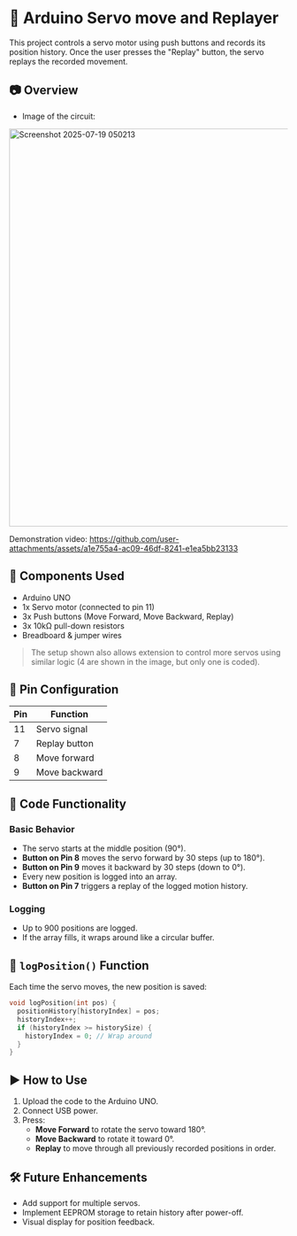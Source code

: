 
# 🦾 Arduino Servo move and Replayer

This project controls a servo motor using push buttons and records its position history. Once the user presses the "Replay" button, the servo replays the recorded movement.

## 📷 Overview

- Image of the circuit:  
<img width="637" height="719" alt="Screenshot 2025-07-19 050213" src="https://github.com/user-attachments/assets/8209148f-60f7-4e43-b40c-58be3bb49535" />


 Demonstration video:
 https://github.com/user-attachments/assets/a1e755a4-ac09-46df-8241-e1ea5bb23133



## 🧰 Components Used

- Arduino UNO
- 1x Servo motor (connected to pin 11)
- 3x Push buttons (Move Forward, Move Backward, Replay)
- 3x 10kΩ pull-down resistors
- Breadboard & jumper wires

> The setup shown also allows extension to control more servos using similar logic (4 are shown in the image, but only one is coded).

## 📌 Pin Configuration

| Pin | Function         |
|-----|------------------|
| 11  | Servo signal     |
| 7   | Replay button    |
| 8   | Move forward     |
| 9   | Move backward    |

## 🧠 Code Functionality

### Basic Behavior
- The servo starts at the middle position (90°).
- **Button on Pin 8** moves the servo forward by 30 steps (up to 180°).
- **Button on Pin 9** moves it backward by 30 steps (down to 0°).
- Every new position is logged into an array.
- **Button on Pin 7** triggers a replay of the logged motion history.

### Logging
- Up to 900 positions are logged.
- If the array fills, it wraps around like a circular buffer.

## 💾 `logPosition()` Function
Each time the servo moves, the new position is saved:
```cpp
void logPosition(int pos) {
  positionHistory[historyIndex] = pos;
  historyIndex++;
  if (historyIndex >= historySize) {
    historyIndex = 0; // Wrap around
  }
}
```

## ▶️ How to Use

1. Upload the code to the Arduino UNO.
2. Connect USB power.
3. Press:
   - **Move Forward** to rotate the servo toward 180°.
   - **Move Backward** to rotate it toward 0°.
   - **Replay** to move through all previously recorded positions in order.

## 🛠️ Future Enhancements
- Add support for multiple servos.
- Implement EEPROM storage to retain history after power-off.
- Visual display for position feedback.

